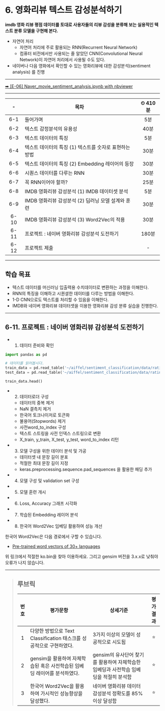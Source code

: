 # 6. 영화리뷰 텍스트 감성분석하기

**imdb 영화 리뷰 평점 데이터를 토대로 사용자들의 리뷰 감성을 분류해 보는 실용적인 텍스트 분류 모델을 구현해 본다.**

- 자연어 처리
  - 자연어 처리에 주로 활용되는 RNN(Recurrent Neural Network)
  - 컴퓨터 비전에서만 사용되는 줄 알았던 CNN(Convolutional Neural Network)이 자연어 처리에서 사용될 수도 있다.
- 네이버나 다음 영화에서 확인할 수 있는 영화리뷰에 대한 감성분석(sentiment analysis) 를 진행

---

[➡ [E-06] Naver_movie_sentiment_analysis.ipynb with nbviewer](https://nbviewer.org/github/HRPzz/AIFFEL/blob/main/EXPLORATION/Node_06/%5BE-06%5D%20Naver_movie_sentiment_analysis.ipynb)

---

|-|목차|⏲ 410분|
|:---:|---|:---:|
|6-1| 들어가며 | 5분|
|6-2| 텍스트 감정분석의 유용성 | 40분|
|6-3| 텍스트 데이터의 특징 | 5분|
|6-4| 텍스트 데이터의 특징 (1) 텍스트를 숫자로 표현하는 방법 | 30분|
|6-5| 텍스트 데이터의 특징 (2) Embedding 레이어의 등장 | 30분|
|6-6| 시퀀스 데이터를 다루는 RNN | 30분|
|6-7| 꼭 RNN이어야 할까? | 25분|
|6-8| IMDB 영화리뷰 감성분석 (1) IMDB 데이터셋 분석 | 5분|
|6-9| IMDB 영화리뷰 감성분석 (2) 딥러닝 모델 설계와 훈련 | 30분|
|6-10| IMDB 영화리뷰 감성분석 (3) Word2Vec의 적용 | 30분|
|6-11| 프로젝트 : 네이버 영화리뷰 감성분석 도전하기 | 180분|
|6-12| 프로젝트 제출|-|

---

## 학습 목표

- 텍스트 데이터를 머신러닝 입출력용 수치데이터로 변환하는 과정을 이해한다.
- RNN의 특징을 이해하고 시퀀셜한 데이터를 다루는 방법을 이해한다.
- 1-D CNN으로도 텍스트를 처리할 수 있음을 이해한다.
- IMDB와 네이버 영화리뷰 데이터셋을 이용한 영화리뷰 감성 분류 실습을 진행한다.

---

## 6-11. 프로젝트 : 네이버 영화리뷰 감성분석 도전하기

- 1) 데이터 준비와 확인

```python
import pandas as pd

# 데이터를 읽어봅시다. 
train_data = pd.read_table('~/aiffel/sentiment_classification/data/ratings_train.txt')
test_data = pd.read_table('~/aiffel/sentiment_classification/data/ratings_test.txt')

train_data.head()
```

- 2) 데이터로더 구성
  - 데이터의 중복 제거
  - NaN 결측치 제거
  - 한국어 토크나이저로 토큰화
  - 불용어(Stopwords) 제거
  - 사전word_to_index 구성
  - 텍스트 스트링을 사전 인덱스 스트링으로 변환
  - X_train, y_train, X_test, y_test, word_to_index 리턴
- 3) 모델 구성을 위한 데이터 분석 및 가공
  - 데이터셋 내 문장 길이 분포
  - 적절한 최대 문장 길이 지정
  - keras.preprocessing.sequence.pad_sequences 을 활용한 패딩 추가
- 4) 모델 구성 및 validation set 구성
- 5) 모델 훈련 개시
- 6) Loss, Accuracy 그래프 시각화
- 7) 학습된 Embedding 레이어 분석
- 8) 한국어 Word2Vec 임베딩 활용하여 성능 개선

한국어 Word2Vec은 다음 경로에서 구할 수 있습니다.

- [Pre-trained word vectors of 30+ languages](https://github.com/Kyubyong/wordvectors)

위 링크에서 적절한 ko.bin을 찾아 이용하세요. 그리고 gensim 버전을 3.x.x로 낮춰야 오류가 나지 않습니다.

---

>## **루브릭**
>
>|번호|평가문항|상세기준|평가결과|
>|:---:|---|---|:---:|
>|1|다양한 방법으로 Text Classification 태스크를 성공적으로 구현하였다.|3가지 이상의 모델이 성공적으로 시도됨|⭐|
>|2|gensim을 활용하여 자체학습된 혹은 사전학습된 임베딩 레이어를 분석하였다.|gensim의 유사단어 찾기를 활용하여 자체학습한 임베딩과 사전학습 임베딩을 적절히 분석함|⭐|
>|3|한국어 Word2Vec을 활용하여 가시적인 성능향상을 달성했다.|네이버 영화리뷰 데이터 감성분석 정확도를 85% 이상 달성함|⭐|
